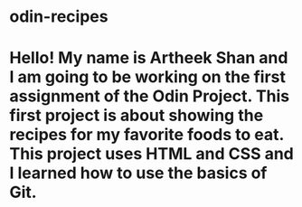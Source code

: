 # odin-recipes
# Hello! My name is Artheek Shan and I am going to be working on the first assignment of the Odin Project. This first project is about showing the recipes for my favorite foods to eat. This project uses HTML and CSS and I learned how to use the basics of Git. 